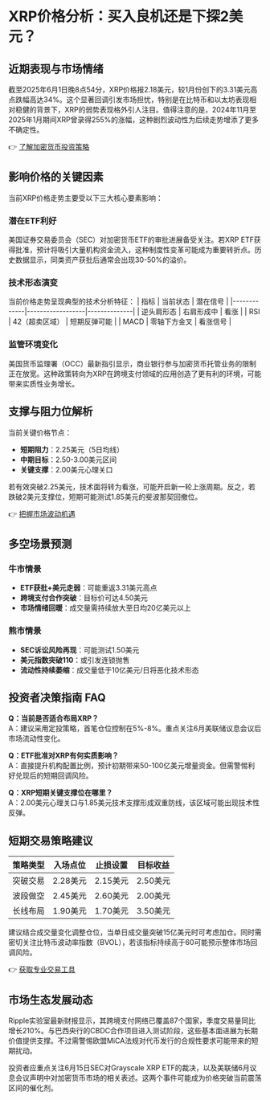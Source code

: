 # XRP价格分析：买入良机还是下探2美元？

## 近期表现与市场情绪
截至2025年6月1日晚8点54分，XRP价格报2.18美元，较1月份创下的3.31美元高点跌幅高达34%。这个显著回调引发市场担忧，特别是在比特币和以太坊表现相对稳健的背景下，XRP的弱势表现格外引人注目。值得注意的是，2024年11月至2025年1月期间XRP曾录得255%的涨幅，这种剧烈波动性为后续走势增添了更多不确定性。

👉 [了解加密货币投资策略](https://bit.ly/okx_welcome)

## 影响价格的关键因素
当前XRP价格走势主要受以下三大核心要素影响：

### 潜在ETF利好
美国证券交易委员会（SEC）对加密货币ETF的审批进展备受关注。若XRP ETF获得批准，预计将吸引大量机构资金流入，这种制度性变革可能成为重要转折点。历史数据显示，同类资产获批后通常会出现30-50%的溢价。

### 技术形态演变
当前价格走势呈现典型的技术分析特征：
| 指标        | 当前状态         | 潜在信号     |
|-------------|------------------|--------------|
| 逆头肩形态  | 右肩形成中       | 看涨         |
| RSI         | 42（超卖区域）   | 短期反弹可能 |
| MACD        | 零轴下方金叉    | 看涨信号     |

### 监管环境变化
美国货币监理署（OCC）最新指引显示，商业银行参与加密货币托管业务的限制正在放宽。这种政策转向为XRP在跨境支付领域的应用创造了更有利的环境，可能带来实质性业务增长。

## 支撑与阻力位解析
当前关键价格节点：
- **短期阻力**：2.25美元（5日均线）
- **中期目标**：2.50-3.00美元区间
- **关键支撑**：2.00美元心理关口

若有效突破2.25美元，技术面将转为看涨，可能开启新一轮上涨周期。反之，若跌破2美元支撑位，短期可能测试1.85美元的斐波那契回撤位。

👉 [把握市场波动机遇](https://bit.ly/okx_welcome)

## 多空场景预测
### 牛市情景
- **ETF获批+美元走弱**：可能重返3.31美元高点
- **跨境支付合作突破**：目标价可达4.50美元
- **市场情绪回暖**：成交量需持续放大至日均20亿美元以上

### 熊市情景
- **SEC诉讼风险再现**：可能测试1.50美元
- **美元指数突破110**：或引发连锁抛售
- **流动性持续萎缩**：成交量低于10亿美元/日将恶化技术形态

## 投资者决策指南 FAQ
**Q：当前是否适合布局XRP？**  
A：建议采用定投策略，首笔仓位控制在5%-8%。重点关注6月美联储议息会议后市场流动性变化。

**Q：ETF批准对XRP有何实质影响？**  
A：直接提升机构配置比例，预计初期带来50-100亿美元增量资金。但需警惕利好兑现后的短期回调风险。

**Q：XRP短期关键支撑位在哪里？**  
A：2.00美元心理关口与1.85美元技术支撑形成双重防线，该区域可能出现技术性反弹。

## 短期交易策略建议
| 策略类型 | 入场点位  | 止损设置 | 目标收益 |
|----------|-----------|----------|----------|
| 突破交易 | 2.28美元  | 2.15美元 | 2.50美元 |
| 波段做空 | 2.45美元  | 2.60美元 | 2.00美元 |
| 长线布局 | 1.90美元  | 1.70美元 | 3.50美元 |

建议结合成交量变化调整仓位，当单日成交量突破15亿美元时可考虑加仓。同时需密切关注比特币波动率指数（BVOL），若该指标持续高于60可能预示整体市场回调风险。

👉 [获取专业交易工具](https://bit.ly/okx_welcome)

## 市场生态发展动态
Ripple实验室最新财报显示，其跨境支付网络已覆盖87个国家，季度交易量同比增长210%。与巴西央行的CBDC合作项目进入测试阶段，这些基本面进展为长期价值提供支撑。不过需警惕欧盟MiCA法规对代币发行的合规性要求可能带来的短期扰动。

投资者应重点关注6月15日SEC对Grayscale XRP ETF的裁决，以及美联储6月议息会议声明中对加密货币市场的相关表述。这两个事件可能成为价格突破当前震荡区间的催化剂。